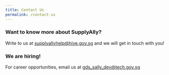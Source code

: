 ```yaml
---
title: Contact Us
permalink: /contact-us
---
```


### **Want to know more about SupplyAlly?**

Write to us at <supplyallyhelp@hive.gov.sg> and we will get in touch with you!

### **We are hiring!**

For career opportunities, email us at <gds_sally_dev@tech.gov.sg>
